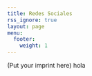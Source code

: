 ```yaml
---
title: Redes Sociales
rss_ignore: true
layout: page
menu:
  footer:
    weight: 1
---
```


(Put your imprint here)
hola
